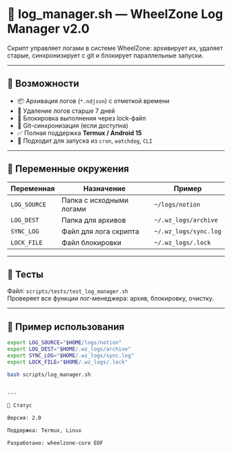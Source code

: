 # 🧾 log_manager.sh — WheelZone Log Manager v2.0

Скрипт управляет логами в системе WheelZone: архивирует их, удаляет старые, синхронизирует с git и блокирует параллельные запуски.

---

## 🚀 Возможности

- 📦 Архивация логов (`*.ndjson`) с отметкой времени
- 🧹 Удаление логов старше 7 дней
- 🔐 Блокировка выполнения через lock-файл
- 🧠 Git-синхронизация (если доступна)
- ✅ Полная поддержка **Termux / Android 15**
- 🔁 Подходит для запуска из `cron`, `watchdog`, `CLI`

---

## 🔧 Переменные окружения

| Переменная      | Назначение                        | Пример                                   |
|----------------|----------------------------------|-------------------------------------------|
| `LOG_SOURCE`    | Папка с исходными логами         | `~/logs/notion`                          |
| `LOG_DEST`      | Папка для архивов                | `~/.wz_logs/archive`                     |
| `SYNC_LOG`      | Файл для лога скрипта            | `~/.wz_logs/sync.log`                    |
| `LOCK_FILE`     | Файл блокировки                  | `~/.wz_logs/.lock`                       |

---

## 🧪 Тесты

Файл: `scripts/tests/test_log_manager.sh`  
Проверяет все функции лог-менеджера: архив, блокировку, очистку.

---

## 📜 Пример использования

```bash
export LOG_SOURCE="$HOME/logs/notion"
export LOG_DEST="$HOME/.wz_logs/archive"
export SYNC_LOG="$HOME/.wz_logs/sync.log"
export LOCK_FILE="$HOME/.wz_logs/.lock"

bash scripts/log_manager.sh


---

📁 Статус

Версия: 2.0

Поддержка: Termux, Linux

Разработано: wheelzone-core EOF
